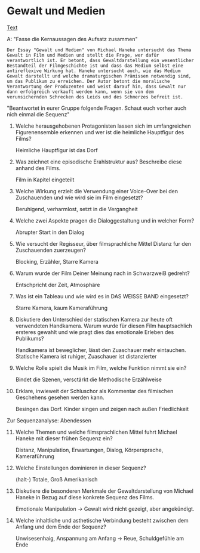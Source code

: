 # Gewalt und Medien

[Text](./gewalt-und-medien-text.md)



A: "Fasse die Kernaussagen des Aufsatz zusammen"

    Der Essay "Gewalt und Medien" von Michael Haneke untersucht das Thema Gewalt in Film und Medien und stellt die Frage, wer dafür verantwortlich ist. Er betont, dass Gewaltdarstellung ein wesentlicher Bestandteil der Filmgeschichte ist und dass das Medium selbst eine antireflexive Wirkung hat. Haneke untersucht auch, wie das Medium Gewalt darstellt und welche dramaturgischen Prämissen notwendig sind, um das Publikum zu erreichen. Der Autor betont die moralische Verantwortung der Produzenten und weist darauf hin, dass Gewalt nur dann erfolgreich verkauft werden kann, wenn sie von dem verunsichernden Schrecken des Leids und des Schmerzes befreit ist.

"Beantwortet in eurer Gruppe folgende Fragen. Schaut euch vorher auch nich einmal die Sequenz"

1. Welche herausgehobenen Protagonisten lassen sich im umfangreichen Figurenensemble erkennen und wer ist die heimliche Hauptfigur des Films?

    Heimliche Hauptfigur ist das Dorf

2. Was zeichnet eine episodische Erahlstruktur aus? Beschreibe diese anhand des Films.

    Film in Kapitel eingeteilt

3. Welche Wirkung erzielt die Verwendung einer Voice-Over bei den Zuschauenden und wie wird sie im Film eingesetzt?

    Beruhigend, verharmlost, setzt in die Vergangheit

4. Welche zwei Aspekte pragen die Dialoggestaltung und in welcher Form?

    Abrupter Start in den Dialog

5. Wie versucht der Regisseur, über filmsprachliche Mittel Distanz fur den Zuschauenden zuerzeugen?

    Blocking, Erzähler, Starre Kamera

6. Warum wurde der Film Deiner Meinung nach in SchwarzweiB gedreht?

    Entschpricht der Zeit, Atmosphäre

7. Was ist ein Tableau und wie wird es in DAS WEISSE BAND eingesetzt?

    Starre Kamera, kaum Kameraführung

8. Diskutiere den Unterschied der statischen Kamera zur heute oft verwendeten Handkamera. Warum wurde für diesen Film hauptsachlich ersteres gewahlt und wie pragt dies das emotionale Erleben des Publikums?

    Handkamera ist beweglicher, lässt den Zuaschauer mehr eintauchen. Statische Kamera ist ruhiger, Zuaschauer ist distanzierter
    
9. Welche Rolle spielt die Musik im Film, welche Funktion nimmt sie ein?

    Bindet die Szenen, versctärkt die Methodische Erzählweise

10. Erklare, inwieweit der Schluschor als Kommentar des filmischen Geschehens gesehen werden kann.

    Besingen das Dorf. Kinder singen und zeigen nach außen Friedlichkeit

Zur Sequenzanalyse: Abendessen

11. Welche Themen und welche filmsprachlichen Mittel fuhrt Michael Haneke mit dieser frühen Sequenz ein?

    Distanz, Manipulation, Erwartungen, Dialog, Körpersprache, Kameraführung

12. Welche Einstellungen dominieren in dieser Sequenz?

    (halt-) Totale, Groß Amerikanisch

13. Diskutiere die besonderen Merkmale der Gewaltdarstellung von Michael Haneke in Bezug auf diese konkrete Sequenz des Films.

    Emotionale Manipulation -> Gewalt wird nicht gezeigt, aber angekündigt.

14. Welche inhaltliche und asthetische Verbindung besteht zwischen dem Anfang und dem Ende der Sequenz?

    Unwisesenhaig, Anspannung am Anfang -> Reue, Schuldgefühle am Ende